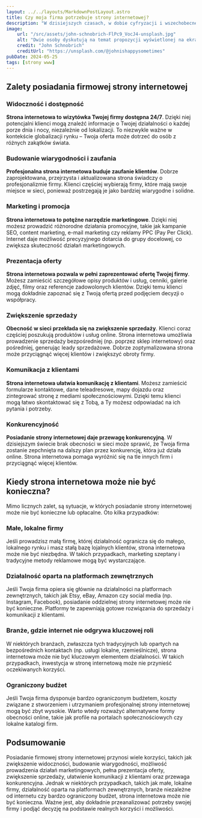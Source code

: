 ```yaml
---
layout: ../../layouts/MarkdownPostLayout.astro
title: Czy moja firma potrzebuje strony internetowej?
description: "W dzisiejszych czasach, w dobie cyfryzacji i wszechobecnej technologii, posiadanie firmowej strony internetowej stało się niemalże standardem. Niezależnie od branży czy wielkości przedsiębiorstwa, obecność w sieci może przynieść wiele korzyści. W poniższym artykule przyjrzymy się najważniejszym zaletom posiadania firmowej strony internetowej oraz omówimy sytuacje, w których strona internetowa może nie być konieczna."
image:
    url: "/src/assets/john-schnobrich-FlPc9_VocJ4-unsplash.jpg"
    alt: "Dwie osoby dyskutują na temat propozycji wyświetlonej na ekranie laptopa"
    credit: "John Schnobrich"
    creditUrl: "https://unsplash.com/@johnishappysometimes"
pubDate: 2024-05-25
tags: [strony www]
---
```


## Zalety posiadania firmowej strony internetowej

### Widoczność i dostępność

**Strona internetowa to wizytówka Twojej firmy dostępna 24/7**. Dzięki niej potencjalni klienci mogą znaleźć informacje o Twojej działalności o każdej porze dnia i nocy, niezależnie od lokalizacji. To niezwykle ważne w kontekście globalizacji rynku – Twoja oferta może dotrzeć do osób z różnych zakątków świata.

### Budowanie wiarygodności i zaufania

**Profesjonalna strona internetowa buduje zaufanie klientów**. Dobrze zaprojektowana, przejrzysta i aktualizowana strona świadczy o profesjonalizmie firmy. Klienci częściej wybierają firmy, które mają swoje miejsce w sieci, ponieważ postrzegają je jako bardziej wiarygodne i solidne.

### Marketing i promocja

**Strona internetowa to potężne narzędzie marketingowe**. Dzięki niej możesz prowadzić różnorodne działania promocyjne, takie jak kampanie SEO, content marketing, e-mail marketing czy reklamy PPC (Pay Per Click). Internet daje możliwość precyzyjnego dotarcia do grupy docelowej, co zwiększa skuteczność działań marketingowych.

### Prezentacja oferty

**Strona internetowa pozwala w pełni zaprezentować ofertę Twojej firmy**. Możesz zamieścić szczegółowe opisy produktów i usług, cenniki, galerie zdjęć, filmy oraz referencje zadowolonych klientów. Dzięki temu klienci mogą dokładnie zapoznać się z Twoją ofertą przed podjęciem decyzji o współpracy.

### Zwiększenie sprzedaży

**Obecność w sieci przekłada się na zwiększenie sprzedaży**. Klienci coraz częściej poszukują produktów i usług online. Strona internetowa umożliwia prowadzenie sprzedaży bezpośredniej (np. poprzez sklep internetowy) oraz pośredniej, generując leady sprzedażowe. Dobrze zoptymalizowana strona może przyciągnąć więcej klientów i zwiększyć obroty firmy.

### Komunikacja z klientami

**Strona internetowa ułatwia komunikację z klientami**. Możesz zamieścić formularze kontaktowe, dane teleadresowe, mapy dojazdu oraz zintegrować stronę z mediami społecznościowymi. Dzięki temu klienci mogą łatwo skontaktować się z Tobą, a Ty możesz odpowiadać na ich pytania i potrzeby.

### Konkurencyjność

**Posiadanie strony internetowej daje przewagę konkurencyjną**. W dzisiejszym świecie brak obecności w sieci może sprawić, że Twoja firma zostanie zepchnięta na dalszy plan przez konkurencję, która już działa online. Strona internetowa pomaga wyróżnić się na tle innych firm i przyciągnąć więcej klientów.

## Kiedy strona internetowa może nie być konieczna?

Mimo licznych zalet, są sytuacje, w których posiadanie strony internetowej może nie być konieczne lub opłacalne. Oto kilka przypadków:

### Małe, lokalne firmy

Jeśli prowadzisz małą firmę, której działalność ogranicza się do małego, lokalnego rynku i masz stałą bazę lojalnych klientów, strona internetowa może nie być niezbędna. W takich przypadkach, marketing szeptany i tradycyjne metody reklamowe mogą być wystarczające.

### Działalność oparta na platformach zewnętrznych

Jeśli Twoja firma opiera się głównie na działalności na platformach zewnętrznych, takich jak Etsy, eBay, Amazon czy social media (np. Instagram, Facebook), posiadanie oddzielnej strony internetowej może nie być konieczne. Platformy te zapewniają gotowe rozwiązania do sprzedaży i komunikacji z klientami.

### Branże, gdzie internet nie odgrywa kluczowej roli

W niektórych branżach, zwłaszcza tych tradycyjnych lub opartych na bezpośrednich kontaktach (np. usługi lokalne, rzemieślnicze), strona internetowa może nie być kluczowym elementem działalności. W takich przypadkach, inwestycja w stronę internetową może nie przynieść oczekiwanych korzyści.

### Ograniczony budżet

Jeśli Twoja firma dysponuje bardzo ograniczonym budżetem, koszty związane z stworzeniem i utrzymaniem profesjonalnej strony internetowej mogą być zbyt wysokie. Warto wtedy rozważyć alternatywne formy obecności online, takie jak profile na portalach społecznościowych czy lokalne katalogi firm.

## Podsumowanie

Posiadanie firmowej strony internetowej przynosi wiele korzyści, takich jak zwiększenie widoczności, budowanie wiarygodności, możliwość prowadzenia działań marketingowych, pełna prezentacja oferty, zwiększenie sprzedaży, ułatwienie komunikacji z klientami oraz przewaga konkurencyjna. Jednak w niektórych przypadkach, takich jak małe, lokalne firmy, działalność oparta na platformach zewnętrznych, branże niezależne od internetu czy bardzo ograniczony budżet, strona internetowa może nie być konieczna. Ważne jest, aby dokładnie przeanalizować potrzeby swojej firmy i podjąć decyzję na podstawie realnych korzyści i możliwości.
